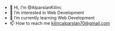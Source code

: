 - 👋 Hi, I’m @AlparslanKilinc
- 👀 I’m interested in Web Development
- 🌱 I’m currently learning Web Development
- 📫 How to reach me kilincalparslan70@gmail.com

<!---
AlparslanKilinc/AlparslanKilinc is a ✨ special ✨ repository because its `README.md` (this file) appears on your GitHub profile.
You can click the Preview link to take a look at your changes.
--->
